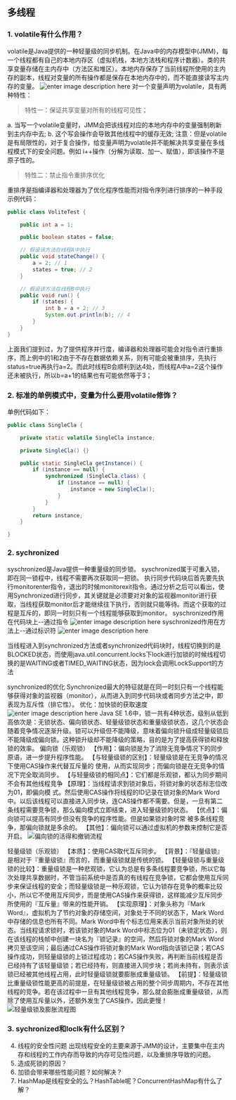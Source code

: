 ## 多线程
###  1. volatile有什么作用？
volatile是Java提供的一种轻量级的同步机制。在Java中的内存模型中(JMM)，每一个线程都有自己的本地内存区（虚拟机栈，本地方法栈和程序计数器）。类的共享变量存储在主内存中（方法区和堆区）。本地内存保存了当前线程所使用的主内存的副本，线程对变量的所有操作都是保存在本地内存中的，而不能直接读写主内存的变量。
![enter image description here](https://raw.githubusercontent.com/92649264634/ImageAll/master/images/StudyNote/MulitThread/neicunjiaohuan.png)
对一个变量声明为volatile，具有两种特性：
> 特性一：保证共享变量对所有的线程可见性；

a. 当写一个volatile变量时，JMM会把该线程对应的本地内存中的变量强制刷新		                   到主内存中去;
b. 这个写会操作会导致其他线程中的缓存无效;
注意：但是volatile是有局限性的，对于复合操作，给变量声明为volatile并不能解决共享变量在多线程模式下的安全问题。例如 i++操作（分解为读取、加一、赋值），即该操作不是原子性的。
> 特性二：禁止指令重排序优化

重排序是指编译器和处理器为了优化程序性能而对指令序列进行排序的一种手段
示例代码：
```java
public class VoliteTest {

	public int a = 1;

	public boolean states = false;

	// 假设该方法在线程A中执行
	public void stateChange() {
		a = 2; // 1
		states = true; // 2
	}

	// 假设该方法在线程B中执行
	public void run() {
		if (states) {
			int b = a + 2; // 3
			System.out.println(b); // 4
		}
	}
}
```
上面我们提到过，为了提供程序并行度，编译器和处理器可能会对指令进行重排序，而上例中的1和2由于不存在数据依赖关系，则有可能会被重排序，先执行status=true再执行a=2。而此时线程B会顺利到达4处，而线程A中a=2这个操作还未被执行，所以b=a+1的结果也有可能依然等于3；

### 2. 标准的单例模式中，变量为什么要用volatile修饰？
单例代码如下：
```java
public class SingleCla {

	private static volatile SingleCla instance;

	private SingleCla() {}

	public static SingleCla getInstance() {
		if (instance == null) {
			synchronized (SingleCla.class) {
				if (instance == null) {
					instance = new SingleCla();
				}
			}
		}
		return instance;
	}

}
```

### 2. sychronized
syschronized是Java提供一种重量级的同步锁。
syschronized属于可重入锁，即在同一锁程中，线程不需要再次获取同一把锁。
执行同步代码块后首先要先执行monitorenter指令，退出的时候monitorexit指令。通过分析之后可以看出，使用Synchronized进行同步，其关键就是必须要对对象的监视器monitor进行获取，当线程获取monitor后才能继续往下执行，否则就只能等待。而这个获取的过程是互斥的，即同一时刻只有一个线程能够获取到monitor。
syschronized作用在代码块上--通过指令
![enter image description here](https://raw.githubusercontent.com/92649264634/ImageAll/master/images/StudyNote/MulitThread/15239761356461.png)
syschronized作用在方法上--通过标识符
![enter image description here](https://raw.githubusercontent.com/92649264634/ImageAll/master/images/StudyNote/MulitThread/164565794646.png)


当线程进入到synchronized方法或者synchronized代码块时，线程切换到的是BLOCKED状态，而使用java.util.concurrent.locks下lock进行加锁的时候线程切换的是WAITING或者TIMED_WAITING状态，因为lock会调用LockSupport的方法

synchronized的优化
Synchronized最大的特征就是在同一时刻只有一个线程能够获得对象的监视器（monitor），从而进入到同步代码块或者同步方法之中，即表现为互斥性（排它性）。
优化：加快锁的获取速度
![enter image description here](https://raw.githubusercontent.com/92649264634/ImageAll/master/images/StudyNote/MulitThread/6461646861613.png)
Java SE 1.6中，锁一共有4种状态，级别从低到高依次是：无锁状态、偏向锁状态、轻量级锁状态和重量级锁状态，这几个状态会随着竞争情况逐渐升级。锁可以升级但不能降级，意味着偏向锁升级成轻量级锁后不能降级成偏向锁。这种锁升级却不能降级的策略，目的是为了提高获得锁和释放锁的效率。
偏向锁（乐观锁）
【作用】：偏向锁是为了消除无竞争情况下的同步原语，进一步提升程序性能。
【与轻量级锁的区别】：轻量级锁是在无竞争的情况下使用CAS操作来代替互斥量的
使用，从而实现同步；而偏向锁是在无竞争的情况下完全取消同步。
【与轻量级锁的相同点】：它们都是乐观锁，都认为同步期间不会有其他线程竞争
【原理】：当线程请求到锁对象后，将锁对象的状态标志位改为01，即偏向模
式。然后使用CAS操作将线程的ID记录在锁对象的Mark Word中。以后该线程可以直接进入同步块，连CAS操作都不需要。但是，一旦有第二条线程需要竞争锁，那么偏向模式立即结束，进入轻量级锁的状态。
【优点】：偏向锁可以提高有同步但没有竞争的程序性能。但是如果锁对象时常
被多条线程竞争，那偏向锁就是多余的。
【其他】：偏向锁可以通过虚拟机的参数来控制它是否开启。
![偏向锁的活得和撤销流程](https://raw.githubusercontent.com/92649264634/ImageAll/master/images/StudyNote/MulitThread/15458646131342.png)

轻量级锁（乐观锁）
【本质】：使用CAS取代互斥同步。
【背景】：『轻量级锁』是相对于『重量级锁』而言的，而重量级锁就是传统的锁。
【轻量级锁与重量级锁的比较】：重量级锁是一种悲观锁，它认为总是有多条线程要竞争锁，所以它每次处理共享数据时，不管当前系统中是否真的有线程在竞争锁，它都会使用互斥同步来保证线程的安全；而轻量级锁是一种乐观锁，它认为锁存在竞争的概率比较小，所以它不使用互斥同步，而是使用CAS操作来获得锁，这样能减少互斥同步所使用的『互斥量』带来的性能开销。
【实现原理】：对象头称为『Mark Word』，虚拟机为了节约对象的存储空间，对象处于不同的状态下，Mark Word中存储的信息也所有不同。Mark Word中有个标志位用来表示当前对象所处的状态。当线程请求锁时，若该锁对象的Mark Word中标志位为01（未锁定状态），则在该线程的栈帧中创建一块名为『锁记录』的空间，然后将锁对象的Mark Word拷贝至该空间；最后通过CAS操作将锁对象的Mark Word指向该锁记录；若CAS操作成功，则轻量级锁的上锁过程成功；若CAS操作失败，再判断当前线程是否已经持有了该轻量级锁；若已经持有，则直接进入同步块；若尚未持有，则表示该锁已经被其他线程占用，此时轻量级锁就要膨胀成重量级锁。
【前提】：轻量级锁比重量级锁性能更高的前提是，在轻量级锁被占用的整个同步周期内，不存在其他线程的竞争。若在该过程中一旦有其他线程竞争，那么就会膨胀成重量级锁，从而除了使用互斥量以外，还额外发生了CAS操作，因此更慢！
![轻量级锁及膨胀流程图](https://raw.githubusercontent.com/92649264634/ImageAll/master/images/StudyNote/MulitThread/23678641613215.png)




### 3. sychronized和loclk有什么区别？

4. 线程的安全性问题
出现线程安全的主要来源于JMM的设计，主要集中在主内存和线程的工作内存而导致的内存可见性问题，以及重排序导致的问题。
4. 造成死锁的原因？
5. 加锁会带来哪些性能问题？如何解决？
6. HashMap是线程安全的么？HashTable呢？ConcurrentHashMap有什么了解？
